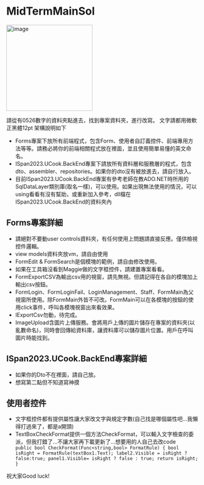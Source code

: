# MidTermMainSol

<img width="226" alt="image" src="https://github.com/Anne0214/MidTermMainSol/assets/63950140/7deb282e-ed30-4870-876e-a411861cecd0">


請從有0526數字的資料夾點進去，找到專案資料夾，進行改寫。
文字請都用微軟正黑體12pt
架構說明如下
- Forms專案下放所有前端程式，包含Form、使用者自訂義控件、前端專用方法等等。請務必將你的前端相關程式放在裡面，並且使用簡單易懂的英文命名。
- ISpan2023.UCook.BackEnd專案下請放所有資料層和服務層的程式，包含dto、assembler、repositories。如果你的dto沒有被放進去，請自行放入。
- 目前ISpan2023.UCook.BackEnd專案有參考老師在教ADO.NET時所用的SqlDataLayer類別庫(取名一樣)，可以使用。如果出現無法使用的情況，可以using看看有沒有幫助，或重新加入參考，dll檔在ISpan2023.UCook.BackEnd的資料夾內

## Forms專案詳細
- 請絕對不要動user controls資料夾，有任何使用上問題請直接反應。僅供檢視控件邏輯。
- view models資料夾放vm，請自由使用
- FormEdit & FormSearch是個模塊的範例，請自由修改使用。
- 如果在工具箱沒看到Maggie做的文字框控件，請建置專案看看。
- FormExportCSV為輸出csv用的視窗，請先無視。但請記得在各自的模塊加上輸出csv按鈕。
- FormLogin、FormLoginFail、LoginManagement、Staff、FormMain為父視窗所使用。除FormMain外皆不可改。FormMain可以在各模塊的按鈕的使用click事件，呼叫各模塊視窗出來看效果。
- IExportCsv勿動，待完成。
- ImageUpload含圖片上傳服務。會將用戶上傳的圖片儲存在專案的資料夾(以亂數命名)，同時會回傳給資料庫，讓資料庫可以儲存圖片位置。用戶在呼叫圖片時能找到。

## ISpan2023.UCook.BackEnd專案詳細
- 如果你的Dto不在裡面，請自己放。
- 想寫第二點但不知道寫神摸

## 使用者控件
- 文字框控件都有提供屬性讓大家改文字與規定字數(自己找是哪個屬性吧...我懶得打過來了，都是a開頭)
- TextBoxCheckFormat提供一個方法CheckFormat，可以輸入文字檢查的委派，但我打錯了...不讓大家再下載更新了...想要用的人自己去改code
`	public bool CheckFormat(Func<string,bool> FormatRule)
	{
	  bool isRight = FormatRule(textBox1.Text);
	  label2.Visible = isRight ? false:true;
	  panel1.Visible= isRight ? false : true;
	  return isRight;
	}
    `

祝大家Good luck!

